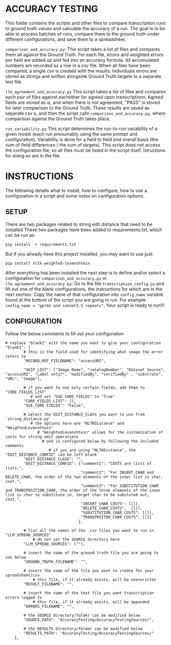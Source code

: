 # ACCURACY TESTING

This folder contains the scripts and other files to compare transcripiton runs to ground truth values and calculate the accuracy of a run.
The goal is to be able to process batches of runs, compare them to the ground truth under different configurations, and save them to a spreadsheet. 

`comparison_and_accuracy.py`:
This script takes a list of files and compares them all against the Ground Truth.
For each file, errors and weighted errors per field are added up and fed into an accuracy formula.
All accumulated numbers are recorded as a row in a csv file.
When all files have been compared, a single csv is created with the results.
Individuals errors are stored as strings and written alongside Ground Truth targets to a separate text file.  

`llm_agreement_and_accuracy.py`
This script takes a list of files and compares each pair of files against eachother for agreed upon transcriptions.
Agreed fields are stored as is, and when there is not agreement, "PASS" is stored for later comparison to the Ground Truth.
These results are saved as separate csv s, and then the script calls `comparison_and_accuracy.py`,
where comparison against the Ground Truth takes place.

`run_variability.py`
This script determines the run-to-run variability of a given model (each run presumably using the same prompt and configuration). Variability is done for a field to field and overall basis (the sum of field differences / the sum of targets).
This script does not access the configuration file, so all files must be listed in the script itself.
Istructions for doing so are in the file.


# INSTRUCTIONS

The following details what to install, how to configure, how to use a configuration in a script and some notes on configuration options.

## SETUP
There are two packages related to string edit distance that need to be installed
These two packages have been added to requirements.txt, which can be run as:

`pip install -r requirements.txt`

But if you already have this project installed, you may want to use just:

`pip install nltk weighted-levenshtein`

After everything has been installed the next step is to define and/or select a configuration for `comparison_and_accuracy.py` or `llm_agreement_and_accuracy.py`:
Go to the file `transcription_config.py` and fill out one of the blank configurations, the instructions for which are in the next section.
Copy the name of that configuration into `config_name` variable found at the bottom of the script you are going to run. For example `config_name = "gpt4o and sonnet3.5 repeats"`.
Your script is ready to run!!!


## CONFIGURATION

Follow the below comments to fill out your configuration

```
# replace "blank1" with the name you want to give your configuration
"blank1": {
        # this is the field used for identifying what image the error refers to
        "RECORD_REF_FIELDNAME": "accessURI",

        "SKIP_LIST": ["Image Name", "catalogNumber", "Dataset Source", "accessURI", "Label only?", "modifiedBy", "verifiedBy" , "substrate", "URL", "Image"], 

        # if you want to use only certain fields, add them to "CORE_FIELDS_LIST"
           # and set "USE_CORE_FIELDS" to "True"
        "CORE_FIELDS_LIST": [],
        "USE_CORE_FIELDS": "False",

        # select the EDIT_DISTANCE_CLASS you want to use from `string_distance.py`
           # the options here are "NLTKDistance" and "WeightedLevenshtein"
              # "WeightedLevenshtein" allows for the customization of costs for string edit operations
                # and is configured below by following the included comments
                   # if you are using "NLTKDistance", the "EDIT_DISTANCE_CONFIG" can be left blank
        "EDIT_DISTANCE_CLASS": "",
        "EDIT_DISTANCE_CONFIG": {"comment1": "COSTS are lists of lists.",
                                 "comment2": "For INSERT_CHAR and DELETE_CHAR, the order of the two elements of the inner list is char, cost.",
                                 "comment3": "For SUBSTITUTION_CHAR and TRANSPOSITION_CHAR, the order of the three elements of the inner list is char to substitute in, target char to be substuted out, cost.",
                                 "INSERT_CHAR_COSTS": [[]],  
                                 "DELETE_CHAR_COSTS":  [[]],
                                 "SUBSTITUTION_CHAR_COSTS": [[]],
                                 "TRANSPOSITON_CHAR_COSTS": [[]]
                                },
        
        # list all the names of the .csv files you want to run in "LLM_SPREAD_SOURCES"
            # do not set the SOURCE directory here
        "LLM_SPREAD_SOURCES": [""],

        # insert the name of the ground truth file you are going to use below
        "GROUND_TRUTH_FILENAME": "",

        # insert the name of the file you want to create for your spreadsheet/csv
            # this file, if it already exists, will be overwritten
        "RESULT_FILENAME": "",

        # insert the name of the text file you want transcription errors logged to
            # this file, if it already exists, will be appended
        "ERRORS_FILENAME": "",

        # the SOURCE directory/folder can be modified below
        "SOURCE_PATH": "AccuracyTesting/AccuracyTestingSources/",

        # the RESULTS directory/folder can be modified below
        "RESULTS_PATH": "AccuracyTesting/AccuracyTestingSources/"
    },
```

